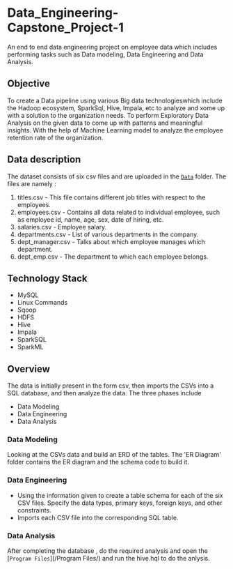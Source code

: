 # Data_Engineering-Capstone_Project-1
An end to end data engineering project on employee data which includes performing tasks such as Data modeling, Data Engineering  and Data Analysis.

## Objective
To create a Data pipeline using various Big data technologieswhich include the Hadoop ecosystem, SparkSql, Hive, Impala, etc to analyze and xome up with a solution to the organization needs. To perform Exploratory Data Analysis on the given data to come up with patterns and meaningful insights. With the help of Machine Learning model to analyze the employee retention rate of the organization.


## Data description

The dataset consists of six csv files and are uploaded in the [`Data`](/Data/) folder.  The files are namely :

1. titles.csv - This file contains different job titles with respect to the employees.
2. employees.csv - Contains all data related to individual employee, such as employee id, name, age, sex, date of hiring, etc.
3. salaries.csv - Employee salary.
4. departments.csv - List of various departments in the company.
5. dept_manager.csv - Talks about which employee manages which department.
6. dept_emp.csv - The department to which each employee belongs.


## Technology Stack

- MySQL
- Linux Commands
- Sqoop
- HDFS
- Hive
- Impala
- SparkSQL
- SparkML


## Overview

The data is initially present in the form csv, then imports the CSVs into a SQL database, and then analyze the data. The three phases include
- Data Modeling
- Data Engineering
- Data Analysis   

### Data Modeling

Looking at the CSVs data and build an ERD of the tables. The 'ER Diagram' folder contains the ER diagram and the schema code to build it.

### Data Engineering

- Using the information given to create a table schema for each of the six CSV files. Specify the data types, primary keys, foreign keys, and other constraints.
- Imports each CSV file into the corresponding SQL table.

### Data Analysis

After completing the database , do the required analysis and open the [`Program Files`](/Program Files/) and run the hive.hql to do the anlysis.


